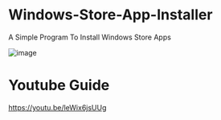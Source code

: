 # Windows-Store-App-Installer
A Simple Program To Install Windows Store Apps

![image](https://user-images.githubusercontent.com/83004520/154809372-b5a89b8e-0922-43e2-861d-c4280b9734d8.png)

# Youtube Guide

https://youtu.be/leWix6jsUUg
